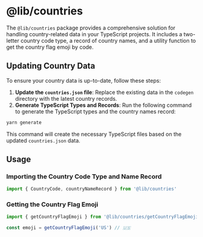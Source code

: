 # @lib/countries

The `@lib/countries` package provides a comprehensive solution for handling country-related data in your TypeScript projects. It includes a two-letter country code type, a record of country names, and a utility function to get the country flag emoji by code.

## Updating Country Data

To ensure your country data is up-to-date, follow these steps:

1. **Update the `countries.json` file**: Replace the existing data in the `codegen` directory with the latest country records.
2. **Generate TypeScript Types and Records**: Run the following command to generate the TypeScript types and the country names record:

```sh
yarn generate
```

This command will create the necessary TypeScript files based on the updated `countries.json` data.

## Usage

### Importing the Country Code Type and Name Record

```ts
import { CountryCode, countryNameRecord } from '@lib/countries'
```

### Getting the Country Flag Emoji

```ts
import { getCountryFlagEmoji } from '@lib/countries/getCountryFlagEmoji'

const emoji = getCountryFlagEmoji('US') // 🇺🇸
```
